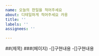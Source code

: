 ```yaml
---
name: 오늘의 한일을 적어주세요
about: 디테일하게 적어주세요 캬옹
title: ''
labels: ''
assignees: ''

---
```


##(제목)
###(페이지)
-[]구현내용
-[]구현내용
